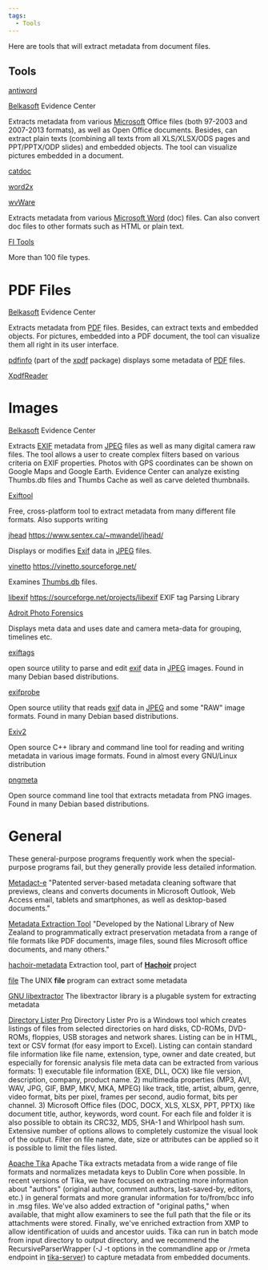 ```yaml
---
tags:
  - Tools
---
```

Here are tools that will extract metadata from document files.

## Tools

[antiword](http://www.winfield.demon.nl/)

[Belkasoft](belkasoft.md) Evidence Center

Extracts metadata from various [Microsoft](microsoft.md) Office
files (both 97-2003 and 2007-2013 formats), as well as Open Office
documents. Besides, can extract plain texts (combining all texts from
all XLS/XLSX/ODS pages and PPT/PPTX/ODP slides) and embedded objects.
The tool can visualize pictures embedded in a document.

[catdoc](https://github.com/petewarden/catdoc)

[word2x](https://word2x.sourceforge.net/)

[wvWare](https://wvware.sourceforge.net/)

Extracts metadata from various [Microsoft Word](microsoft_office.md) (doc)
files. Can also convert doc files to other formats such as HTML or plain text.

[FI Tools](https://www.fid3.com/)

More than 100 file types.

# PDF Files

[Belkasoft](belkasoft.md) Evidence Center

Extracts metadata from [PDF](pdf.md) files. Besides, can extract
texts and embedded objects. For pictures, embedded into a PDF document,
the tool can visualize them all right in its user interface.

[pdfinfo](pdfinfo.md) (part of the [xpdf](xpdf.md)
package) displays some metadata of [PDF](pdf.md) files.

[XpdfReader](https://www.xpdfreader.com/index.html)

# Images

[Belkasoft](belkasoft.md) Evidence Center

Extracts [EXIF](exif.md) metadata from [JPEG](jpeg.md)
files as well as many digital camera raw files. The tool allows a user
to create complex filters based on various criteria on EXIF properties.
Photos with GPS coordinates can be shown on Google Maps and Google
Earth. Evidence Center can analyze existing Thumbs.db files and Thumbs
Cache as well as carve deleted thumbnails.

[Exiftool](exiftool.md)

Free, cross-platform tool to extract metadata from many different file
formats. Also supports writing

[jhead](jhead.md)
<https://www.sentex.ca/~mwandel/jhead/>

Displays or modifies [Exif](exif.md) data in
[JPEG](jpeg.md) files.

[vinetto](vinetto.md)
<https://vinetto.sourceforge.net/>

Examines [Thumbs.db](thumbs.db.md) files.

[libexif](libexif.md)
<https://sourceforge.net/projects/libexif> EXIF tag Parsing Library

[Adroit Photo Forensics](adroit_photo_forensics.md)

Displays meta data and uses date and camera meta-data for grouping,
timelines etc.

[exiftags](https://johnst.org/sw/exiftags/)

open source utility to parse and edit [exif](exif.md) data in
[JPEG](jpeg.md) images. Found in many Debian based
distributions.

[exifprobe](https://www.virtual-cafe.com/~dhh/tools.d/exifprobe.d/exifprobe.html)

Open source utility that reads [exif](exif.md) data in
[JPEG](jpeg.md) and some "RAW" image formats. Found in many
Debian based distributions.

[Exiv2](https://exiv2.org/)

Open source C++ library and command line tool for reading and writing
metadata in various image formats. Found in almost every GNU/Linux
distribution

[pngmeta](https://sourceforge.net/projects/pmt/files/)

Open source command line tool that extracts metadata from PNG images. Found in
many Debian based distributions.

# General

These general-purpose programs frequently work when the special-purpose
programs fail, but they generally provide less detailed information.

[Metadact-e](https://www.litera.com/products/legal/metadact/)
"Patented server-based metadata cleaning software that previews, cleans
and converts documents in Microsoft Outlook, Web Access email, tablets
and smartphones, as well as desktop-based documents."

[Metadata Extraction Tool](https://meta-extractor.sourceforge.net/)
"Developed by the National Library of New Zealand to programmatically
extract preservation metadata from a range of file formats like PDF
documents, image files, sound files Microsoft office documents, and many
others."

[hachoir-metadata](hachoir.md)
Extraction tool, part of **[Hachoir](hachoir.md)** project

[file](file.md)
The UNIX **file** program can extract some metadata

[GNU libextractor](https://www.gnunet.org/en/)
The libextractor library is a plugable system for extracting metadata

[Directory Lister Pro](https://www.krksoft.com/)
Directory Lister Pro is a Windows tool which creates listings of files
from selected directories on hard disks, CD-ROMs, DVD-ROMs, floppies,
USB storages and network shares. Listing can be in HTML, text or CSV
format (for easy import to Excel). Listing can contain standard file
information like file name, extension, type, owner and date created, but
especially for forensic analysis file meta data can be extracted from
various formats: 1) executable file information (EXE, DLL, OCX) like
file version, description, company, product name. 2) multimedia
properties (MP3, AVI, WAV, JPG, GIF, BMP, MKV, MKA, MPEG) like track,
title, artist, album, genre, video format, bits per pixel, frames per
second, audio format, bits per channel. 3) Microsoft Office files (DOC,
DOCX, XLS, XLSX, PPT, PPTX) like document title, author, keywords, word
count. For each file and folder it is also possible to obtain its CRC32,
MD5, SHA-1 and Whirlpool hash sum. Extensive number of options allows to
completely customize the visual look of the output. Filter on file name,
date, size or attributes can be applied so it is possible to limit the
files listed.

[Apache Tika](https://tika.apache.org/)
Apache Tika extracts metadata from a wide range of file formats and
normalizes metadata keys to Dublin Core when possible. In recent
versions of Tika, we have focused on extracting more information about
"authors" (original author, comment authors, last-saved-by, editors,
etc.) in general formats and more granular information for to/from/bcc
info in .msg files. We've also added extraction of "original paths,"
when available, that might allow examiners to see the full path that the
file or its attachments were stored. Finally, we've enriched extraction
from XMP to allow identification of uuids and ancestor uuids. Tika can
run in batch mode from input directory to output directory, and we
recommend the RecursiveParserWrapper (-J -t options in the commandline
app or /rmeta endpoint in
[tika-server](https://cwiki.apache.org/confluence/display/tika/TikaJAXRS)) to capture
metadata from embedded documents.

